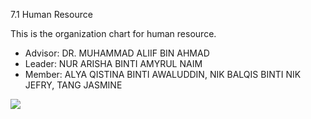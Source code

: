 7.1 Human Resource

This is the organization chart for human resource. <br>
- Advisor: DR. MUHAMMAD ALIIF BIN AHMAD <br>
- Leader: NUR ARISHA BINTI AMYRUL NAIM
- Member: ALYA QISTINA BINTI AWALUDDIN, NIK BALQIS BINTI NIK JEFRY, TANG JASMINE

<img src = "[https://github.com/ar1sha55/SEC2613-02-Group-4-SAD-Project/blob/main/PHASE-1-PROJECT/7.0%20PROJECT%20PLANNING/7.1%20HUMAN%20RESOURE/SAD%20Project%20Organization%20Chart.png)](https://github.com/ar1sha55/SEC2613-02-Group-4-SAD-Project/blob/main/PHASE-1-PROJECT/7.0%20PROJECT%20PLANNING/7.1%20HUMAN%20RESOURE/SAD%20Project%20Organization%20Chart.png)" >
